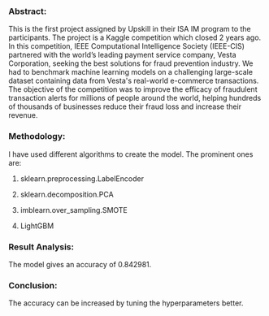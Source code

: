 ### Abstract:
This is the first project assigned by Upskill in their ISA IM program to the participants. The project is a Kaggle competition which closed 2 years ago.
In this competition,  IEEE Computational Intelligence Society (IEEE-CIS) partnered with the world’s leading payment service company, Vesta Corporation, seeking the best solutions for fraud prevention industry. We had to benchmark machine learning models on a challenging large-scale dataset containing data from Vesta's real-world e-commerce transactions. The objective of the competition was to improve the efficacy of fraudulent transaction alerts for millions of people around the world, helping hundreds of thousands of businesses reduce their fraud loss and increase their revenue.
### Methodology:
 I have used different algorithms to create the model. The prominent ones are:

1)	sklearn.preprocessing.LabelEncoder

2)	sklearn.decomposition.PCA

3)	imblearn.over_sampling.SMOTE

4)	LightGBM

### Result Analysis:
The model gives an accuracy of 0.842981.
### Conclusion:
The accuracy can be increased by tuning the hyperparameters better.
